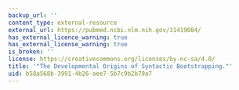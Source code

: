```yaml
---
backup_url: ''
content_type: external-resource
external_url: https://pubmed.ncbi.nlm.nih.gov/31419084/
has_external_licence_warning: true
has_external_license_warning: true
is_broken: ''
license: https://creativecommons.org/licenses/by-nc-sa/4.0/
title: '"The Developmental Origins of Syntactic Bootstrapping."'
uid: b58a568b-3991-4b26-aee7-5b7c9b2b79a7
---
```

